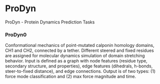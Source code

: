 # ProDyn
ProDyn - Protein Dynamics Prediction Tasks

### ProDyn0
Conformational mechanics of point-mutated calponin homology domains, CH1 and CH2, connected by a tether. Different steered and fixed residues are assigned for molecular dynamics simulation of domain stretching behavior. Input is defined as a graph with node features (residue type, secondary structure, and properties), edge features (dihedrals, h-bonds, steer-to-fixed distance), and edge connections. Output is of two types: (1) force mode classification and (2) max force magnitude and time.
